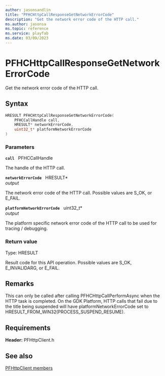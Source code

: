 ```yaml
---
author: jasonsandlin
title: "PFHCHttpCallResponseGetNetworkErrorCode"
description: "Get the network error code of the HTTP call."
ms.author: jasonsa
ms.topic: reference
ms.service: playfab
ms.date: 03/09/2023
---
```


# PFHCHttpCallResponseGetNetworkErrorCode  

Get the network error code of the HTTP call.  

## Syntax  
  
```cpp
HRESULT PFHCHttpCallResponseGetNetworkErrorCode(  
    PFHCCallHandle call,  
    HRESULT* networkErrorCode,  
    uint32_t* platformNetworkErrorCode  
)  
```  
  
### Parameters  
  
**`call`** &nbsp; PFHCCallHandle  
  
The handle of the HTTP call.  
  
**`networkErrorCode`** &nbsp; HRESULT*  
*output*  
  
The network error code of the HTTP call. Possible values are S_OK, or E_FAIL.  
  
**`platformNetworkErrorCode`** &nbsp; uint32_t*  
*output*  
  
The platform specific network error code of the HTTP call to be used for tracing / debugging.  
  
  
### Return value
Type: HRESULT
  
Result code for this API operation. Possible values are S_OK, E_INVALIDARG, or E_FAIL.
  
## Remarks  
  
This can only be called after calling PFHCHttpCallPerformAsync when the HTTP task is completed. On the GDK Platform, HTTP calls that fail due to the title being suspended will have platformNetworkErrorCode set to HRESULT_FROM_WIN32(PROCESS_SUSPEND_RESUME).
  
## Requirements  
  
**Header:** PFHttpClient.h
  
## See also  
[PFHttpClient members](../pfhttpclient_members.md)  

  
  
